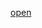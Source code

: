  [open](http://htmlpreview.github.io/?https://github.com/archive/frmurgia/Making_visibile/hidden_relation_v1/index.html)
